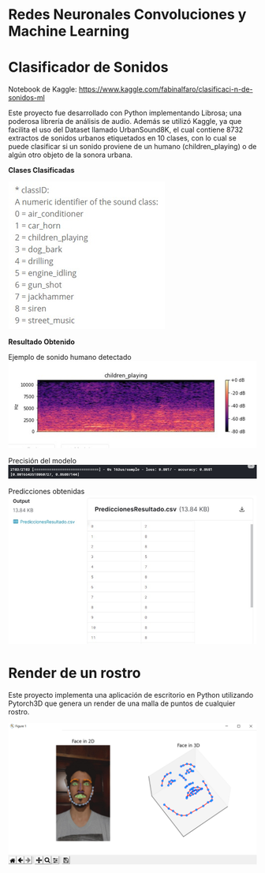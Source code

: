 # Redes Neuronales Convoluciones y Machine Learning

# Clasificador de Sonidos

Notebook de Kaggle: https://www.kaggle.com/fabinalfaro/clasificaci-n-de-sonidos-ml

Este proyecto fue desarrollado con Python implementando Librosa; una poderosa librería de análisis de audio. Además se utilizó Kaggle, ya que facilita el uso del Dataset llamado UrbanSound8K, el cual contiene 8732 extractos de sonidos urbanos etiquetados en 10 clases, con lo cual se puede clasificar si un sonido proviene de un humano (children_playing) o de algún otro objeto de la sonora urbana.

**Clases Clasificadas**

![clases](<./imagenes/clases.jpeg>)

**Resultado Obtenido**

Ejemplo de sonido humano detectado <br> 
![humano](<./imagenes/humano.jpeg>)

Precisión del modelo <br>
![precision](<./imagenes/precision.jpeg>)

Predicciones obtenidas <br>
![resultado](<./imagenes/resultado.jpeg>)

# Render de un rostro

Este proyecto implementa una aplicación de escritorio en Python utilizando Pytorch3D que genera un render de una malla de puntos de cualquier rostro.

![rostro](<./imagenes/rostro.png>)





